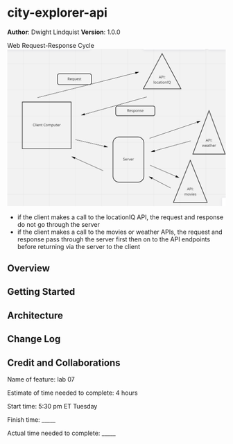 # city-explorer-api

**Author**: Dwight Lindquist
**Version**: 1.0.0 

Web Request-Response Cycle 
![wrrc image here](./static/wrrc-lab-9.png)

- if the client makes a call to the locationIQ API, the request and response do not go through the server
- if the client makes a call to the movies or weather APIs, the request and response pass through the server first then on to the API endpoints before returning via the server to the client

## Overview
<!-- Provide a high level overview of what this application is and why you are building it, beyond the fact that it's an assignment for this class. (i.e. What's your problem domain?) -->

## Getting Started
<!-- What are the steps that a user must take in order to build this app on their own machine and get it running? -->

## Architecture
<!-- Provide a detailed description of the application design. What technologies (languages, libraries, etc) you're using, and any other relevant design information. -->

## Change Log
<!-- Use this area to document the iterative changes made to your application as each feature is successfully implemented. Use time stamps. Here's an example:

01-01-2001 4:59pm - Application now has a fully-functional express server, with a GET route for the location resource. -->

## Credit and Collaborations
<!-- Give credit (and a link) to other people or resources that helped you build this application. -->

Name of feature: lab 07

Estimate of time needed to complete: 4 hours 

Start time: 5:30 pm ET Tuesday

Finish time: _____

Actual time needed to complete: _____